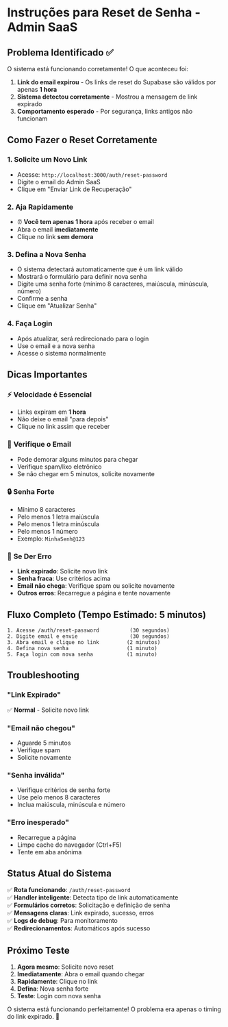 # Instruções para Reset de Senha - Admin SaaS

## Problema Identificado ✅

O sistema está funcionando corretamente! O que aconteceu foi:

1. **Link do email expirou** - Os links de reset do Supabase são válidos por apenas **1 hora**
2. **Sistema detectou corretamente** - Mostrou a mensagem de link expirado
3. **Comportamento esperado** - Por segurança, links antigos não funcionam

## Como Fazer o Reset Corretamente

### 1. **Solicite um Novo Link**
- Acesse: `http://localhost:3000/auth/reset-password`
- Digite o email do Admin SaaS
- Clique em "Enviar Link de Recuperação"

### 2. **Aja Rapidamente**
- ⏰ **Você tem apenas 1 hora** após receber o email
- Abra o email **imediatamente**
- Clique no link **sem demora**

### 3. **Defina a Nova Senha**
- O sistema detectará automaticamente que é um link válido
- Mostrará o formulário para definir nova senha
- Digite uma senha forte (mínimo 8 caracteres, maiúscula, minúscula, número)
- Confirme a senha
- Clique em "Atualizar Senha"

### 4. **Faça Login**
- Após atualizar, será redirecionado para o login
- Use o email e a nova senha
- Acesse o sistema normalmente

## Dicas Importantes

### ⚡ **Velocidade é Essencial**
- Links expiram em **1 hora**
- Não deixe o email "para depois"
- Clique no link assim que receber

### 📧 **Verifique o Email**
- Pode demorar alguns minutos para chegar
- Verifique spam/lixo eletrônico
- Se não chegar em 5 minutos, solicite novamente

### 🔒 **Senha Forte**
- Mínimo 8 caracteres
- Pelo menos 1 letra maiúscula
- Pelo menos 1 letra minúscula  
- Pelo menos 1 número
- Exemplo: `MinhaSenh@123`

### 🚨 **Se Der Erro**
- **Link expirado**: Solicite novo link
- **Senha fraca**: Use critérios acima
- **Email não chega**: Verifique spam ou solicite novamente
- **Outros erros**: Recarregue a página e tente novamente

## Fluxo Completo (Tempo Estimado: 5 minutos)

```
1. Acesse /auth/reset-password          (30 segundos)
2. Digite email e envie                 (30 segundos)  
3. Abra email e clique no link         (2 minutos)
4. Defina nova senha                   (1 minuto)
5. Faça login com nova senha           (1 minuto)
```

## Troubleshooting

### "Link Expirado" 
✅ **Normal** - Solicite novo link

### "Email não chegou"
- Aguarde 5 minutos
- Verifique spam
- Solicite novamente

### "Senha inválida"
- Verifique critérios de senha forte
- Use pelo menos 8 caracteres
- Inclua maiúscula, minúscula e número

### "Erro inesperado"
- Recarregue a página
- Limpe cache do navegador (Ctrl+F5)
- Tente em aba anônima

## Status Atual do Sistema

✅ **Rota funcionando**: `/auth/reset-password`  
✅ **Handler inteligente**: Detecta tipo de link automaticamente  
✅ **Formulários corretos**: Solicitação e definição de senha  
✅ **Mensagens claras**: Link expirado, sucesso, erros  
✅ **Logs de debug**: Para monitoramento  
✅ **Redirecionamentos**: Automáticos após sucesso  

## Próximo Teste

1. **Agora mesmo**: Solicite novo reset
2. **Imediatamente**: Abra o email quando chegar
3. **Rapidamente**: Clique no link
4. **Defina**: Nova senha forte
5. **Teste**: Login com nova senha

O sistema está funcionando perfeitamente! O problema era apenas o timing do link expirado. 🎉